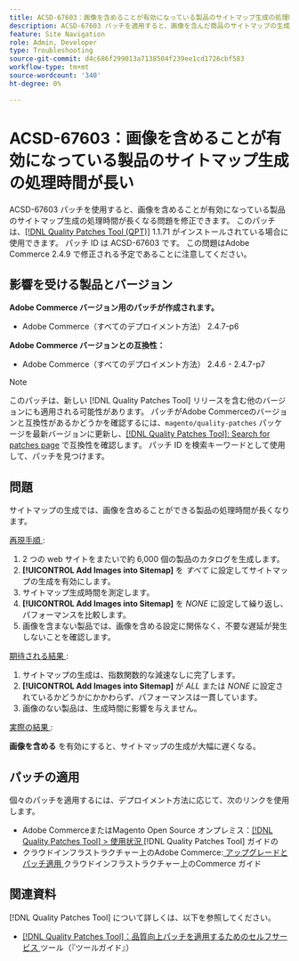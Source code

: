 ```yaml
---
title: ACSD-67603：画像を含めることが有効になっている製品のサイトマップ生成の処理時間が長い
description: ACSD-67603 パッチを適用すると、画像を含んだ商品のサイトマップの生成で急激な減速が発生したAdobe Commerceの問題を修正できます。
feature: Site Navigation
role: Admin, Developer
type: Troubleshooting
source-git-commit: d4c686f299013a7138504f239ee1cd1726cbf583
workflow-type: tm+mt
source-wordcount: '340'
ht-degree: 0%

---
```



# ACSD-67603：画像を含めることが有効になっている製品のサイトマップ生成の処理時間が長い

ACSD-67603 パッチを使用すると、画像を含めることが有効になっている製品のサイトマップ生成の処理時間が長くなる問題を修正できます。 このパッチは、[[!DNL Quality Patches Tool (QPT)]](/help/tools/quality-patches-tool/quality-patches-tool-to-self-serve-quality-patches.md) 1.1.71 がインストールされている場合に使用できます。 パッチ ID は ACSD-67603 です。 この問題はAdobe Commerce 2.4.9 で修正される予定であることに注意してください。

## 影響を受ける製品とバージョン

**Adobe Commerce バージョン用のパッチが作成されます。**

* Adobe Commerce（すべてのデプロイメント方法） 2.4.7-p6

**Adobe Commerce バージョンとの互換性：**

* Adobe Commerce（すべてのデプロイメント方法） 2.4.6 - 2.4.7-p7

>[!NOTE]
>
>このパッチは、新しい [!DNL Quality Patches Tool] リリースを含む他のバージョンにも適用される可能性があります。 パッチがAdobe Commerceのバージョンと互換性があるかどうかを確認するには、`magento/quality-patches` パッケージを最新バージョンに更新し、[[!DNL Quality Patches Tool]: Search for patches page](https://experienceleague.adobe.com/tools/commerce-quality-patches/index.html) で互換性を確認します。 パッチ ID を検索キーワードとして使用して、パッチを見つけます。

## 問題

サイトマップの生成では、画像を含めることができる製品の処理時間が長くなります。

<u> 再現手順 </u>:

1. 2 つの web サイトをまたいで約 6,000 個の製品のカタログを生成します。
1. **[!UICONTROL Add Images into Sitemap]** を *すべて* に設定してサイトマップの生成を有効にします。
1. サイトマップ生成時間を測定します。
1. **[!UICONTROL Add Images into Sitemap]** を *NONE* に設定して繰り返し、パフォーマンスを比較します。
1. 画像を含まない製品では、画像を含める設定に関係なく、不要な遅延が発生しないことを確認します。

<u> 期待される結果 </u>:

1. サイトマップの生成は、指数関数的な減速なしに完了します。
1. **[!UICONTROL Add Images into Sitemap]** が *ALL* または *NONE* に設定されているかどうかにかかわらず、パフォーマンスは一貫しています。
1. 画像のない製品は、生成時間に影響を与えません。

<u> 実際の結果 </u>:

**画像を含める** を有効にすると、サイトマップの生成が大幅に遅くなる。

## パッチの適用

個々のパッチを適用するには、デプロイメント方法に応じて、次のリンクを使用します。

* Adobe CommerceまたはMagento Open Source オンプレミス：[[!DNL Quality Patches Tool] > 使用状況 ](/help/tools/quality-patches-tool/usage.md)[!DNL Quality Patches Tool] ガイドの
* クラウドインフラストラクチャー上のAdobe Commerce:[ アップグレードとパッチ適用 ](https://experienceleague.adobe.com/docs/commerce-cloud-service/user-guide/develop/upgrade/apply-patches.html) クラウドインフラストラクチャー上のCommerce ガイド

## 関連資料

[!DNL Quality Patches Tool] について詳しくは、以下を参照してください。

* [[!DNL Quality Patches Tool]：品質向上パッチを適用するためのセルフサービス ](/help/tools/quality-patches-tool/quality-patches-tool-to-self-serve-quality-patches.md) ツール（『ツールガイド』）
